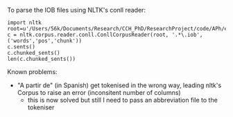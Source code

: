To parse the IOB files using NLTK's conll reader:
	
	import nltk
	root=u'/Users/56k/Documents/Research/CCH_PhD/ResearchProject/code/APh/experiments/postagged/'
	c = nltk.corpus.reader.conll.ConllCorpusReader(root, '.*\.iob',('words','pos','chunk'))
	c.sents()
	c.chunked_sents()
	len(c.chunked_sents())
	
Known problems:

* "A partir de" (in Spanish) get tokenised in the wrong way, leading nltk's Corpus to raise an error (inconsitent number of columns)
	* this is now solved but still I need to pass an abbreviation file to the tokeniser